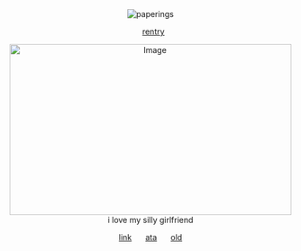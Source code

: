 <div align="center"> <img src="https://komarev.com/ghpvc/?username=paperings&label=✶%20&color=ffb6c1&style=flat" alt="paperings" /> </p>
  
  ⠀[rentry](https://rentry.co/avennsun)
  
<div align="center"> <img width="500" height="304" alt="Image" src="https://github.com/user-attachments/assets/388ff562-f74f-4706-bbad-94d8d034ab2e" />
<div align="center"> i love my silly girlfriend 

[link](https://guns.lol/promethium) 
⠀⠀[ata](https://paperings.atabook.org) ⠀⠀[old](https://rentry.co/silkstitches)


